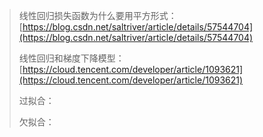 > 线性回归损失函数为什么要用平方形式：[https://blog.csdn.net/saltriver/article/details/57544704](https://blog.csdn.net/saltriver/article/details/57544704)
>
> 线性回归和梯度下降模型：[https://cloud.tencent.com/developer/article/1093621](https://cloud.tencent.com/developer/article/1093621)
>
> 过拟合：
>
> 欠拟合：



